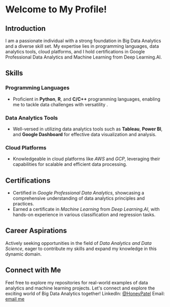 # Welcome to My Profile!

## Introduction

I am a passionate individual with a strong foundation in Big Data Analytics and a diverse skill set. My expertise lies in programming languages, data analytics tools, cloud platforms, and I hold certifications in Google Professional Data Analytics and Machine Learning from Deep Learning.AI.

## Skills

### Programming Languages

- Proficient in **Python**, **R**, and **C/C++** programming languages, enabling me to tackle data challenges with versatility .

### Data Analytics Tools

- Well-versed in utilizing data analytics tools such as **Tableau**, **Power BI**, and **Google Dashboard** for effective data visualization and analysis.

### Cloud Platforms

- Knowledgeable in cloud platforms like *AWS* and *GCP*, leveraging their capabilities for scalable and efficient data processing.

## Certifications

- Certified in *Google Professional Data Analytics*, showcasing a comprehensive understanding of data analytics principles and practices.
- Earned a certificate in *Machine Learning* from *Deep Learning.AI*, with hands-on experience in various classification and regression tasks.

## Career Aspirations

Actively seeking opportunities in the field of *Data Analytics and Data Science*, eager to contribute my skills and expand my knowledge in this dynamic domain.

## Connect with Me

Feel free to explore my repositories for real-world examples of data analytics and machine learning projects. Let's connect and explore the exciting world of Big Data Analytics together!
LinkedIn: [@HoneyPatel](https://www.linkedin.com/in/honey-patel-7081b9252/)
Email: [email me](honeypatel039@gmail.com)
